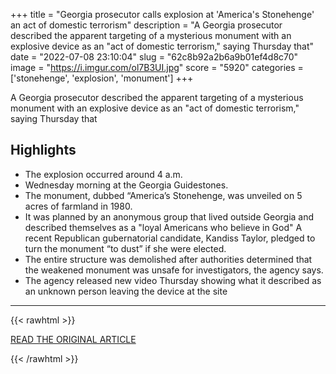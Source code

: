 +++
title = "Georgia prosecutor calls explosion at 'America's Stonehenge' an act of domestic terrorism"
description = "A Georgia prosecutor described the apparent targeting of a mysterious monument with an explosive device as an \"act of domestic terrorism,\" saying Thursday that"
date = "2022-07-08 23:10:04"
slug = "62c8b92a2b6a9b01ef4d8c70"
image = "https://i.imgur.com/ol7B3UI.jpg"
score = "5920"
categories = ['stonehenge', 'explosion', 'monument']
+++

A Georgia prosecutor described the apparent targeting of a mysterious monument with an explosive device as an \"act of domestic terrorism,\" saying Thursday that

## Highlights

- The explosion occurred around 4 a.m.
- Wednesday morning at the Georgia Guidestones.
- The monument, dubbed “America’s Stonehenge, was unveiled on 5 acres of farmland in 1980.
- It was planned by an anonymous group that lived outside Georgia and described themselves as a "loyal Americans who believe in God" A recent Republican gubernatorial candidate, Kandiss Taylor, pledged to turn the monument “to dust” if she were elected.
- The entire structure was demolished after authorities determined that the weakened monument was unsafe for investigators, the agency says.
- The agency released new video Thursday showing what it described as an unknown person leaving the device at the site

---

{{< rawhtml >}}
  <p class="article-category">
    <a target="_blank" href="https://www.nbcnews.com/news/us-news/georgia-prosecutor-calls-explosion-americas-stonehenge-act-domestic-te-rcna37223">READ THE ORIGINAL ARTICLE</a>
  </p>
{{< /rawhtml >}}
